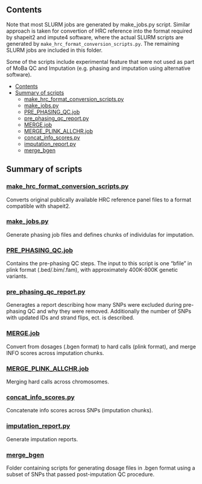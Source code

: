 ## Contents

Note that most SLURM jobs are generated by make_jobs.py script.
Similar approach is taken for convertion of HRC reference into the format required by shapeit2 and impute4 software, where the actual SLURM scripts are generated by ``make_hrc_format_conversion_scripts.py``.
The remaining SLURM jobs are included in this folder.

Some of the scripts include experimental feature that were not used as part of MoBa QC and Imputation (e.g. phasing and imputation using alternative software).

- [Contents](#contents)
- [Summary of scripts](#summary-of-scripts)
  - [make\_hrc\_format\_conversion\_scripts.py](#make_hrc_format_conversion_scriptspy)
  - [make\_jobs.py](#make_jobspy)
  - [PRE\_PHASING\_QC.job](#pre_phasing_qcjob)
  - [pre\_phasing\_qc\_report.py](#pre_phasing_qc_reportpy)
  - [MERGE.job](#mergejob)
  - [MERGE\_PLINK\_ALLCHR.job](#merge_plink_allchrjob)
  - [concat\_info\_scores.py](#concat_info_scorespy)
  - [imputation\_report.py](#imputation_reportpy)
  - [merge\_bgen](#merge_bgen)

## Summary of scripts

### [make_hrc_format_conversion_scripts.py](make_hrc_format_conversion_scripts.py)

Converts original publically available HRC reference panel files to a format compatible with shapeit2.

### [make_jobs.py](make_jobs.py)

Generate phasing job files and defines chunks of individulas for imputation.

### [PRE_PHASING_QC.job](PRE_PHASING_QC.job)

Contains the pre-phasing QC steps. The input to this script is one “bfile” in plink format (.bed/.bim/.fam), with approximately 400K-800K genetic variants.

### [pre_phasing_qc_report.py](pre_phasing_qc_report.py)

Generagtes a report describing how many SNPs were excluded during pre-phasing QC and why they were removed. Additionally the number of SNPs with updated IDs and strand flips, ect. is described.

### [MERGE.job](MERGE.job)

Convert from dosages (.bgen format) to hard calls (plink format), and merge INFO scores across imputation chunks. 

### [MERGE_PLINK_ALLCHR.job](MERGE_PLINK_ALLCHR.job)

Merging hard calls across chromosomes.

### [concat_info_scores.py](concat_info_scores.py)

Concatenate info scores across SNPs (imputation chunks).

### [imputation_report.py](imputation_report.py)

Generate imputation reports.

### [merge_bgen](merge_bgen)

Folder containing scripts for generating dosage files in .bgen format using a subset of SNPs that passed post-imputation QC procedure.
